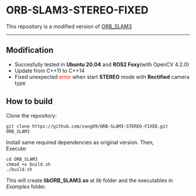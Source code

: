 # ORB-SLAM3-STEREO-FIXED

This repository is a modified version of [ORB_SLAM3](https://github.com/UZ-SLAMLab/ORB_SLAM3)  

--- 

## Modification
- Succesfully tested in **Ubuntu 20.04** and **ROS2 Foxy**(with OpenCV 4.2.0)
- Update from C++11 to C++14
- Fixed unexpected <span style="color:red">error</span> when start **STEREO** mode with **Rectified** camera type  

## How to build
Clone the repository:
```
git clone https://github.com/zang09/ORB-SLAM3-STEREO-FIXED.git ORB_SLAM3
```

Install same required dependencies as original version. Then,  
Execute:
```
cd ORB_SLAM3
chmod +x build.sh
./build.sh
```
This will create **libORB_SLAM3.so**  at *lib* folder and the executables in *Examples* folder.
